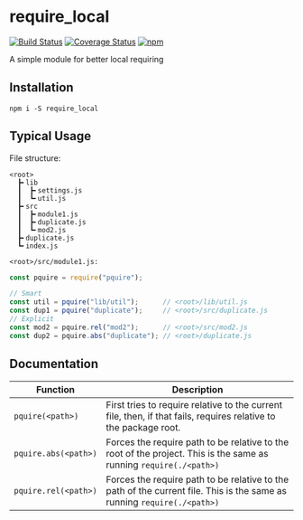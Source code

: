 require_local
============

[![Build Status](https://travis-ci.org/thislooksfun/pquire.svg?branch=master)](https://travis-ci.org/thislooksfun/pquire)
[![Coverage Status](https://coveralls.io/repos/github/thislooksfun/pquire/badge.svg?branch=master)](https://coveralls.io/github/thislooksfun/pquire?branch=master)
[![npm](https://img.shields.io/npm/v/pquire.svg)](https://www.npmjs.com/package/pquire)

A simple module for better local requiring


## Installation

```
npm i -S require_local
```


## Typical Usage

File structure:
```
<root>
  ┣╸lib
  ┃  ┣╸settings.js
  ┃  ┗╸util.js
  ┣╸src
  ┃  ┣╸module1.js
  ┃  ┣╸duplicate.js
  ┃  ┗╸mod2.js
  ┣╸duplicate.js
  ┗╸index.js
```

`<root>/src/module1.js:`
```javascript
const pquire = require("pquire");

// Smart
const util = pquire("lib/util");      // <root>/lib/util.js
const dup1 = pquire("duplicate");     // <root>/src/duplicate.js
// Explicit
const mod2 = pquire.rel("mod2");      // <root>/src/mod2.js
const dup2 = pquire.abs("duplicate"); // <root>/duplicate.js
```


## Documentation

| Function             | Description                                                                                                             |
|----------------------|-------------------------------------------------------------------------------------------------------------------------|
| `pquire(<path>)`     | First tries to require relative to the current file, then, if that fails, requires relative to the package root.        |
| `pquire.abs(<path>)` | Forces the require path to be relative to the root of the project. This is the same as running `require(./<path>)`      |
| `pquire.rel(<path>)` | Forces the require path to be relative to the path of the current file. This is the same as running `require(./<path>)` |